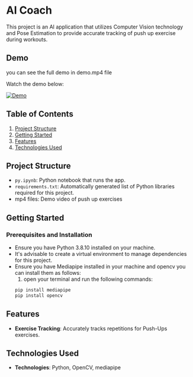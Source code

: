# AI Coach

This project is an AI application that utilizes Computer Vision technology and Pose Estimation to provide accurate tracking of push up exercise during workouts.

## Demo

you can see the full demo in demo.mp4 file

Watch the demo below:

[![Demo](demo.gif)]("Demo")

## Table of Contents

1. [Project Structure](#project-structure)
2. [Getting Started](#getting-started)
3. [Features](#features)
4. [Technologies Used](#technologies-used)

## Project Structure

- `py.ipynb`: Python notebook that runs the app.
- `requirements.txt`: Automatically generated list of Python libraries required for this project.
- mp4 files: Demo video of push up exercises

## Getting Started

### Prerequisites and Installation

- Ensure you have Python 3.8.10 installed on your machine.
- It's advisable to create a virtual environment to manage dependencies for this project.
- Ensure you have Mediapipe installed in your machine and opencv you can install them as follows:
  1. open your terminal and run the following commands:
  ```bash
  pip install mediapipe
  pip install opencv
  ```

## Features

- **Exercise Tracking**: Accurately tracks repetitions for Push-Ups exercises.

## Technologies Used

- **Technologies**: Python, OpenCV, mediapipe
